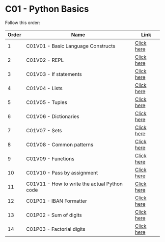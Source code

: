 # C01 - Python Basics

Follow this order:

| Order | Name                                         | Link                     |
|-------|----------------------------------------------|--------------------------|
| 1     | C01V01 - Basic Language Constructs           | [Click here](01-C01V01/) |
| 2     | C01V02 - REPL                                | [Click here](02-C01V02/) |
| 3     | C01V03 - If statements                       | [Click here](03-C01V03/) |
| 4     | C01V04 - Lists                               | [Click here](04-C01V04/) |
| 5     | C01V05 - Tuples                              | [Click here](05-C01V05/) |
| 6     | C01V06 - Dictionaries                        | [Click here](06-C01V06/) |
| 7     | C01V07 - Sets                                | [Click here](07-C01V07/) |
| 8     | C01V08 - Common patterns                     | [Click here](08-C01V08/) |
| 9     | C01V09 - Functions                           | [Click here](09-C01V09/) |
| 10    | C01V10 - Pass by assignment                  | [Click here](10-C01V10/) |
| 11    | C01V11 - How to write the actual Python code | [Click here](11-C01V11/) |
| 12    | C01P01 - IBAN Formatter                      | [Click here](12-C01P01/) |
| 13    | C01P02 - Sum of digits                       | [Click here](13-C01P02/) |
| 14    | C01P03 - Factorial digits                    | [Click here](14-C01P03/) |
